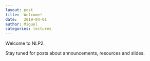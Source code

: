 ```yaml
---
layout: post
title:  Welcome!
date:   2019-04-01
author: Miguel
categories: lectures
---
```


Welcome to NLP2.

Stay tuned for posts about announcements, resources and slides.



